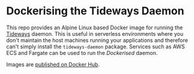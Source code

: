 # Dockerising the Tideways Daemon

This repo provides an Alpine Linux based Docker image for running the [Tideways](https://tideways.com) daemon. This is useful in serverless environments where you don't maintain the host machines running your applications and therefore can't simply install the `tideways-daemon` package. Services such as AWS ECS and Fargate can be used to run the _Dockerised_ daemon.

Images are [published on Docker Hub](https://hub.docker.com/r/mybuilder/tideways-daemon/tags).
